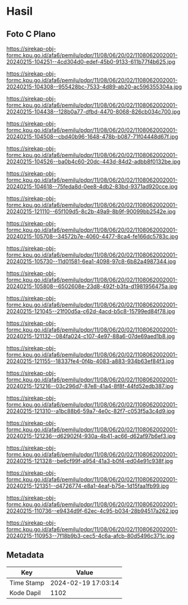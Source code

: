 # Hasil

## Foto C Plano

https://sirekap-obj-formc.kpu.go.id/afa6/pemilu/pdpr/11/08/06/20/02/1108062002001-20240215-104251--4cd304d0-edef-45b0-9133-611b77f4b625.jpg

https://sirekap-obj-formc.kpu.go.id/afa6/pemilu/pdpr/11/08/06/20/02/1108062002001-20240215-104308--955428bc-7533-4d89-ab20-ac596355304a.jpg

https://sirekap-obj-formc.kpu.go.id/afa6/pemilu/pdpr/11/08/06/20/02/1108062002001-20240215-104438--128b0a77-dfbd-4470-8068-826cb034c700.jpg

https://sirekap-obj-formc.kpu.go.id/afa6/pemilu/pdpr/11/08/06/20/02/1108062002001-20240215-104508--cbd40b96-1648-478b-b087-71f04448d67f.jpg

https://sirekap-obj-formc.kpu.go.id/afa6/pemilu/pdpr/11/08/06/20/02/1108062002001-20240215-104526--ba0b4c60-20dc-443d-84d2-adbb8f0132be.jpg

https://sirekap-obj-formc.kpu.go.id/afa6/pemilu/pdpr/11/08/06/20/02/1108062002001-20240215-104618--75feda8d-0ee8-4db2-83bd-9371ad920cce.jpg

https://sirekap-obj-formc.kpu.go.id/afa6/pemilu/pdpr/11/08/06/20/02/1108062002001-20240215-121110--65f109d5-8c2b-49a9-8b9f-90099bb2542e.jpg

https://sirekap-obj-formc.kpu.go.id/afa6/pemilu/pdpr/11/08/06/20/02/1108062002001-20240215-105708--34572b7e-4060-4477-8ca4-fe166dc5783c.jpg

https://sirekap-obj-formc.kpu.go.id/afa6/pemilu/pdpr/11/08/06/20/02/1108062002001-20240215-105730--11d01581-6ea1-4098-97c8-6b82a4987344.jpg

https://sirekap-obj-formc.kpu.go.id/afa6/pemilu/pdpr/11/08/06/20/02/1108062002001-20240215-105808--6502608e-23d8-492f-b3fa-d1981956475a.jpg

https://sirekap-obj-formc.kpu.go.id/afa6/pemilu/pdpr/11/08/06/20/02/1108062002001-20240215-121045--21f00d5a-c62d-4acd-b5c8-15799ed84f78.jpg

https://sirekap-obj-formc.kpu.go.id/afa6/pemilu/pdpr/11/08/06/20/02/1108062002001-20240215-121132--084fa024-c107-4e97-88a6-07de69aed1b8.jpg

https://sirekap-obj-formc.kpu.go.id/afa6/pemilu/pdpr/11/08/06/20/02/1108062002001-20240215-121155--18337fe4-0f4b-4083-a883-934b63ef84f3.jpg

https://sirekap-obj-formc.kpu.go.id/afa6/pemilu/pdpr/11/08/06/20/02/1108062002001-20240215-121216--03c296d7-87e8-41a4-8f8f-44fd52edb387.jpg

https://sirekap-obj-formc.kpu.go.id/afa6/pemilu/pdpr/11/08/06/20/02/1108062002001-20240215-121310--a1bc88b6-59a7-4e0c-82f7-c053f5a3c4d9.jpg

https://sirekap-obj-formc.kpu.go.id/afa6/pemilu/pdpr/11/08/06/20/02/1108062002001-20240215-121236--d62902f4-930a-4b41-ac66-d62af97b6ef3.jpg

https://sirekap-obj-formc.kpu.go.id/afa6/pemilu/pdpr/11/08/06/20/02/1108062002001-20240215-121328--be6cf99f-a954-41a3-b0f4-ed04e91c938f.jpg

https://sirekap-obj-formc.kpu.go.id/afa6/pemilu/pdpr/11/08/06/20/02/1108062002001-20240215-121351--d4726774-e8a1-4eaf-b75e-1d15faa1fb99.jpg

https://sirekap-obj-formc.kpu.go.id/afa6/pemilu/pdpr/11/08/06/20/02/1108062002001-20240215-110736--e9434d9f-62ec-4c95-b034-28b94517a262.jpg

https://sirekap-obj-formc.kpu.go.id/afa6/pemilu/pdpr/11/08/06/20/02/1108062002001-20240215-110953--7f18b9b3-cec5-4c6a-afcb-80d5496c371c.jpg


## Metadata

| Key        | Value               |
| ---------- | ------------------- |
| Time Stamp | 2024-02-19 17:03:14 |
| Kode Dapil | 1102                |




